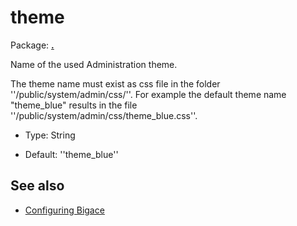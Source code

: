 # theme

Package: **[.](.)**

Name of the used Administration theme.

The theme name must exist as css file in the folder ''/public/system/admin/css/''.
For example the default theme name "theme_blue" results in the file ''/public/system/admin/css/theme_blue.css''.


*  Type: String

*  Default: ''theme_blue''

## See also


*  [Configuring Bigace](manual/configurations)


